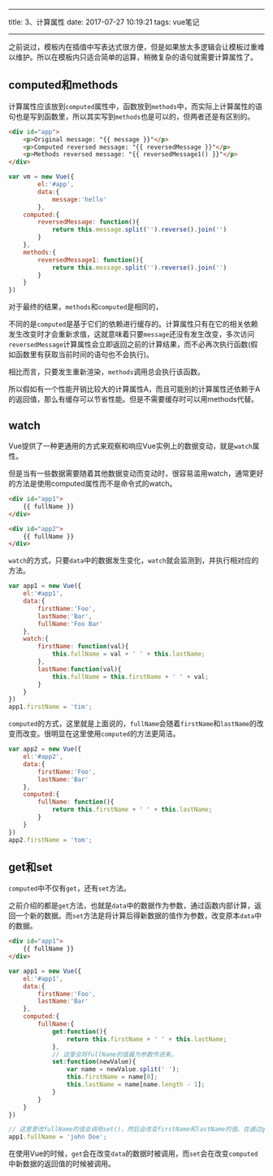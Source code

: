 
---

title: 3、计算属性
date: 2017-07-27 10:19:21
tags: vue笔记

---

之前说过，模板内在插值中写表达式很方便，但是如果放太多逻辑会让模板过重难以维护。所以在模板内只适合简单的运算，稍微复杂的语句就需要计算属性了。

## computed和methods

计算属性应该放到`computed`属性中，函数放到`methods`中，而实际上计算属性的语句也是写到函数里，所以其实写到`methods`也是可以的，但两者还是有区别的。

```html
<div id="app">
	<p>Original message: "{{ message }}"</p>
	<p>Computed reversed message: "{{ reversedMessage }}"</p>
	<p>Methods reversed message: "{{ reversedMessage1() }}"</p>
</div>
```

```js
var vm = new Vue({
        el:'#app',
        data:{
	        message:'hello'
        },
	computed:{
		reversedMessage: function(){
			return this.message.split('').reverse().join('')
		}
	},
	methods:{
		reversedMessage1: function(){
			return this.message.split('').reverse().join('')
		}
	}
})

```

对于最终的结果，`methods`和`computed`是相同的，

不同的是`computed`是基于它们的依赖进行缓存的。计算属性只有在它的相关依赖发生改变时才会重新求值，这就意味着只要`message`还没有发生改变，多次访问`reversedMessage`计算属性会立即返回之前的计算结果，而不必再次执行函数(假如函数里有获取当前时间的语句也不会执行)。

相比而言，只要发生重新渲染，`methods`调用总会执行该函数。

所以假如有一个性能开销比较大的计算属性A，而且可能别的计算属性还依赖于A的返回值，那么有缓存可以节省性能。但是不需要缓存时可以用methods代替。

## watch

Vue提供了一种更通用的方式来观察和响应Vue实例上的数据变动，就是`watch`属性。

但是当有一些数据需要随着其他数据变动而变动时，很容易滥用watch，通常更好的方法是使用computed属性而不是命令式的watch。

```html
<div id="app1">
	{{ fullName }}
</div>

<div id="app2">
	{{ fullName }}
</div>
```

`watch`的方式，只要`data`中的数据发生变化，`watch`就会监测到，并执行相对应的方法。

```js
var app1 = new Vue({
	el:'#app1',
	data:{
		firstName:'Foo',
		lastName:'Bar',
		fullName:'Foo Bar'
	},
	watch:{
		firstName: function(val){
			this.fullName = val + ' ' + this.lastName;
		},
		lastName:function(val){
			this.fullName = this.firstName + ' ' + val;
		}
	}
})
app1.firstName = 'tim';
```
`computed`的方式，这里就是上面说的，`fullName`会随着`firstName`和`lastName`的改变而改变。很明显在这里使用`computed`的方法更简洁。

```js
var app2 = new Vue({
	el:'#app2',
	data:{
		firstName:'Foo',
		lastName:'Bar'
	},
	computed:{
		fullName: function(){
			return this.firstName + ' ' + this.lastName;
		}
	}
})
app2.firstName = 'tom';
```

## get和set

`computed`中不仅有`get`，还有`set`方法。

之前介绍的都是`get`方法，也就是`data`中的数据作为参数，通过函数内部计算，返回一个新的数据。而`set`方法是将计算后得新数据的值作为参数，改变原本`data`中的数据。

```html
<div id="app1">
	{{ fullName }}
</div>
```

```js
var app1 = new Vue({
	el:'#app1',
	data:{
		firstName:'Foo',
		lastName:'Bar'
	},
	computed:{
		fullName:{
			get:function(){
				return this.firstName + ' ' + this.lastName;
			},
			// 这里会将fullName的值最为参数传进来。
			set:function(newValue){
				var name = newValue.split(' ');
				this.firstName = name[0];
				this.lastName = name[name.length - 1];
			}
		}
	}
})

// 这里更改fullName的值会调用set()，然后会改变firstName和lastName的值。在通过get展示在html中
app1.fullName = 'john Doe';

```

在使用Vue的时候，`get`会在改变`data`的数据时被调用，而`set`会在改变`computed`中新数据的返回值的时候被调用。